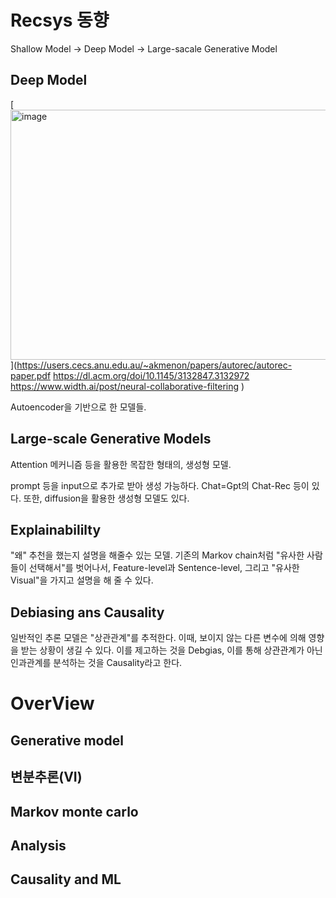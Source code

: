 # Recsys 동향

Shallow Model -> Deep Model -> Large-sacale Generative Model

## Deep Model

[<img width="1266" height="400" alt="image" src="https://github.com/user-attachments/assets/0cbe4692-0edb-4536-8e28-ecbcd3fe32ee" />](https://users.cecs.anu.edu.au/~akmenon/papers/autorec/autorec-paper.pdf https://dl.acm.org/doi/10.1145/3132847.3132972  https://www.width.ai/post/neural-collaborative-filtering )

Autoencoder을 기반으로 한 모델들. 

## Large-scale Generative Models

Attention 메커니즘 등을 활용한 목잡한 형태의, 생성형 모델.

prompt 등을 input으로 추가로 받아 생성 가능하다. Chat=Gpt의 Chat-Rec 등이 있다. 또한, diffusion을 활용한 생성형 모델도 있다.

## Explainabililty

"왜" 추천을 했는지 설명을 해줄수 있는 모델. 기존의 Markov chain처럼 "유사한 사람들이 선택해서"를 벗어나서, Feature-level과 Sentence-level, 그리고 "유사한 Visual"을 가지고 설명을 해 줄 수 있다.

## Debiasing ans Causality

일반적인 추론 모델은 "상관관계"를 추적한다. 이때, 보이지 않는 다른 변수에 의해 영향을 받는 상황이 생길 수 있다. 이를 제고하는 것을 Debgias, 이를 통해 상관관계가 아닌 인과관계를 분석하는 것을 Causality라고 한다.

# OverView

## Generative model

## 변분추론(VI)

## Markov monte carlo

## Analysis

## Causality and ML


